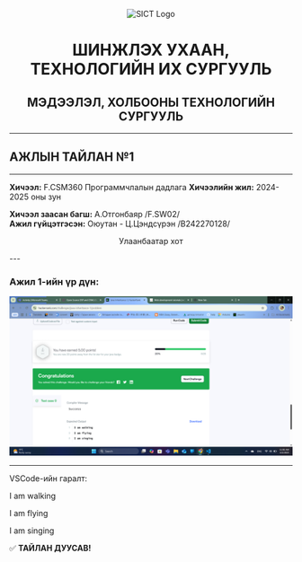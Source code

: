 <p align="center">
  <img src="https://www.must.edu.mn/media/uploads/2022/08/10/image-20220810124218-2.png" alt="SICT Logo" width="150"/>
</p>

<h1 align="center">ШИНЖЛЭХ УХААН, ТЕХНОЛОГИЙН ИХ СУРГУУЛЬ</h1>
<h2 align="center">МЭДЭЭЛЭЛ, ХОЛБООНЫ ТЕХНОЛОГИЙН СУРГУУЛЬ</h2>

---

## АЖЛЫН ТАЙЛАН №1

---

**Хичээл:** F.CSM360 Программчлалын дадлага
**Хичээлийн жил:** 2024-2025 оны зун  

**Хичээл заасан багш:** А.Отгонбаяр /F.SW02/  
**Ажил гүйцэтгэсэн:** Оюутан - Ц.Цэндсүрэн /B242270128/  

<p align="center">
 Улаанбаатар хот  
</p>
---

### Ажил 1-ийн үр дүн:

<p align="center">
  <img src="src/image/Ajil1.1.png" alt="Ajil1.1" width="full"/>
</p>

---

VSCode-ийн гаралт:

I am walking

I am flying

I am singing

✅ **ТАЙЛАН ДУУСАВ!**
